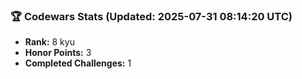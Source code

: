 ### 🏆 Codewars Stats (Updated: 2025-07-31 08:14:20 UTC)

- **Rank:** 8 kyu
- **Honor Points:** 3
- **Completed Challenges:** 1
